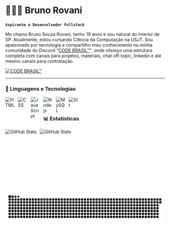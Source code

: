 # 👩🏻‍💻 Bruno Rovani

**`Aspirante a Desenvolvedor Fullstack`**

Me chamo Bruno Souza Rovani, tenho 19 anos e sou natural do interior de SP. Atualmente, estou cursando Ciência da Computação na USJT. Sou apaixonado por tecnologia e compartilho meu conhecimento na minha comunidade do Discord "[CODE BRASIL™](https://discord.gg/aEdvPPYP9Z
)", onde ofereço uma estrutura completa com canais para projetos, materiais, chat off-topic, linkedin e até mesmo canais para contratação. 

<p align="left">
    <a href="https://discord.gg/aEdvPPYP9Z" target="_blank">
  <img
    alt="CODE BRASIL™"
    title="Entrar na comunidade CODE BRASIL™"
    src="https://img.shields.io/badge/CODE%20BRASIL%E2%84%A2-00C978?style=for-the-badge&logo=discord&logoColor=FFF"
  />
</a>
</p>

---

### 🤖 Linguagens e Tecnologias

<img 
    align="left" 
    alt="HTML"
    title="HTML" 
    width="30px" 
    style="padding-right: 10px;" 
    src="https://cdn.jsdelivr.net/gh/devicons/devicon@latest/icons/html5/html5-original.svg" 
/>
<img 
    align="left" 
    alt="CSS" 
    title="CSS"
    width="30px" 
    style="padding-right: 10px;" 
    src="https://cdn.jsdelivr.net/gh/devicons/devicon@latest/icons/css3/css3-original.svg" 
/>
<img 
    align="left" 
    alt="JavaScript" 
    title="JavaScript"
    width="30px" 
    style="padding-right: 10px;" 
    src="https://cdn.jsdelivr.net/gh/devicons/devicon@latest/icons/javascript/javascript-original.svg" 
/>

<img 
    align="left" 
    alt="Node.js" 
    title="Node.js"
    width="30px" 
    style="padding-right: 10px;" 
    src="https://cdn.jsdelivr.net/gh/devicons/devicon@latest/icons/nodejs/nodejs-original.svg" 
/>

<img 
    align="left" 
    alt="MySQL" 
    title="MySQL"
    width="30px" 
    style="padding-right: 10px;" 
    src="https://cdn.jsdelivr.net/gh/devicons/devicon@latest/icons/mysql/mysql-original.svg" 
/>

<img 
    align="left" 
    alt="Git" 
    title="Git"
    width="30px" 
    style="padding-right: 10px;" 
    src="https://cdn.jsdelivr.net/gh/devicons/devicon@latest/icons/git/git-original.svg" 
/>


<br/>
<br/>

### 📊 Estatísticas

<p>
  <img 
    align="left" 
    alt="GitHub Stats" 
    height="200" 
    style="padding-right: 10px;" 
    src="https://github-readme-stats.vercel.app/api?username=brunorovani&show_icons=true&theme=tokyonight&include_all_commits=true&locale=pt-br" 
  />

<img 
    align="left" 
    alt="GitHub Stats" 
    height="200" 
    style="padding-right: 10px;" 
    src="https://github-readme-stats.vercel.app/api/top-langs/?username=brunorovani&theme=tokyonight" 
  />

<img src="https://raw.githubusercontent.com/brunorovani/brunorovani/output/snake.svg" alt="Snake animation" />
